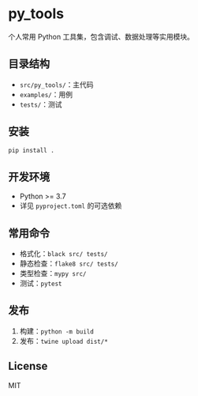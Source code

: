 # py_tools

个人常用 Python 工具集，包含调试、数据处理等实用模块。

## 目录结构

- `src/py_tools/`：主代码
- `examples/`：用例
- `tests/`：测试

## 安装

```bash
pip install .
```

## 开发环境

- Python >= 3.7
- 详见 `pyproject.toml` 的可选依赖

## 常用命令

- 格式化：`black src/ tests/`
- 静态检查：`flake8 src/ tests/`
- 类型检查：`mypy src/`
- 测试：`pytest`

## 发布

1. 构建：`python -m build`
2. 发布：`twine upload dist/*`

## License

MIT
